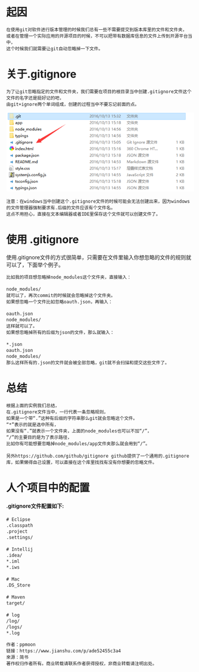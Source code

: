 
# 起因

```
在使用git对软件进行版本管理的时候我们总有一些不需要提交到版本库里的文件和文件夹，
或者在管理一个实际应用的开源项目的时候，不可以把带有数据库信息的文件上传到开源平台当中，
这个时候我们就需要让git自动忽略掉一下文件。
```

# 关于.gitignore

```
为了让git忽略指定的文件和文件夹，我们需要在项目的根目录当中创建.gitignore文件这个文件的名字还是挺好记的吧，
由git+ignore两个单词组成，创建的过程当中不要忘记前面的点。
```
![](img/gitignore.png)
```
注意：在windows当中创建这个.gitignore文件的时候可能会无法创建出来，因为windows的文件管理器强制要求有.后缀的文件应该有个文件名。
这点不用担心，直接在文本编辑器或者IDE里保存这个文件就可以创建文件了。
```


# 使用 .gitignore
使用.gitignore文件的方式很简单，只需要在文件里输入你想忽略的文件的规则就可以了，下面举个例子。

```
比如我的项目想忽略掉node_modules这个文件夹，直接输入：

node_modules/
就可以了，再次commit的时候就会忽略掉这个文件夹。
如果想忽略一个文件比如忽略oauth.json，再输入：

oauth.json
node_modules/
这样就可以了。
如果想忽略掉所有的后缀为json的文件，那么就输入：

*.json
oauth.json
node_modules/
那么这样所有的.json的文件就会被全部忽略，git就不会扫描和提交这些文件了。
```

# 总结
```
根据上面的实例我们总结，
在.gitignore文件当中，一行代表一条忽略规则，
如果是一个带“.”这种有后缀的字符串那么git就会忽略这个文件。
“*”表示的就是选中所有，
如果没有“.”就表示一个文件夹，上面的node_modules也可以不加“/”，
“/”的主要目的是为了表示路径，
比如你有可能想要忽略掉node_modules/app文件夹那么就会用到“/”。

另外https://github.com/github/gitignore github提供了一个通用的.gitignore库，如果懒得自己设置，可以直接在这个库里找找有没有你想要的忽略文件。
```


# 人个项目中的配置

 #### .gitignore文件配置如下:
```
# Eclipse
.classpath
.project
.settings/

# Intellij
.idea/
*.iml
*.iws

# Mac
.DS_Store

# Maven
target/

# log
/log/
/logs/
*.log

```


```
作者：ppmoon
链接：https://www.jianshu.com/p/ade52455c3a4
來源：简书
著作权归作者所有。商业转载请联系作者获得授权，非商业转载请注明出处。
```

